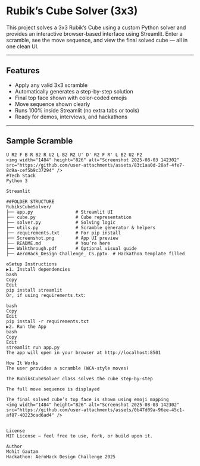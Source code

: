 #  Rubik’s Cube Solver (3x3)

This project solves a 3x3 Rubik’s Cube using a custom Python solver and provides an interactive browser-based interface using Streamlit. Enter a scramble, see the move sequence, and view the final solved cube — all in one clean UI.

---

##  Features

- Apply any valid 3x3 scramble
- Automatically generates a step-by-step solution
- Final top face shown with color-coded emojis
- Move sequence shown clearly
- Runs 100% inside Streamlit (no extra tabs or tools)
- Ready for demos, interviews, and hackathons

---

##  Sample Scramble

```text
U R2 F B R B2 R U2 L B2 R2 U' D' R2 F R' L B2 U2 F2
<img width="1484" height="826" alt="Screenshot 2025-08-03 142302" src="https://github.com/user-attachments/assets/83c1aa0d-28af-4fe7-8d9a-cef5b9c37294" />
#Tech Stack
Python 3

Streamlit

##FOLDER STRUCTURE
RubiksCubeSolver/
├── app.py                # Streamlit UI
├── cube.py               # Cube representation
├── solver.py             # Solving logic
├── utils.py              # Scramble generator & helpers
├── requirements.txt      # For pip install
├── Screenshot.png        # App UI preview
├── README.md             # You’re here
├── Walkthrough.pdf       # Optional visual guide
├── AeroHack_Design Challenge_ CS.pptx  # Hackathon template filled

⚙Setup Instructions
▶1. Install dependencies
bash
Copy
Edit
pip install streamlit
Or, if using requirements.txt:

bash
Copy
Edit
pip install -r requirements.txt
▶2. Run the App
bash
Copy
Edit
streamlit run app.py
The app will open in your browser at http://localhost:8501

How It Works
The user provides a scramble (WCA-style moves)

The RubiksCubeSolver class solves the cube step-by-step

The full move sequence is displayed

The final solved cube’s top face is shown using emoji mapping
<img width="1484" height="826" alt="Screenshot 2025-08-03 142302" src="https://github.com/user-attachments/assets/0b47d09a-96ee-45c1-af87-40223cad6ad4" />


License
MIT License — feel free to use, fork, or build upon it.

Author
Mohit Gautam
Hackathon: AeroHack Design Challenge 2025


